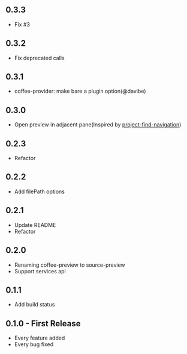 ## 0.3.3
* Fix #3

## 0.3.2
* Fix deprecated calls

## 0.3.1
* coffee-provider: make bare a plugin option(@davibe)

## 0.3.0
* Open preview in adjacent pane(Inspired by [project-find-navigation](https://atom.io/packages/project-find-navigation))

## 0.2.3
* Refactor

## 0.2.2
* Add filePath options

## 0.2.1
* Update README
* Refactor

## 0.2.0
* Renaming coffee-preview to source-preview
* Support services api

## 0.1.1
* Add build status

## 0.1.0 - First Release
* Every feature added
* Every bug fixed
